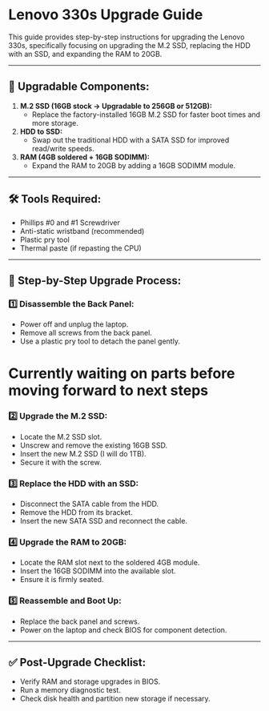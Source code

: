 # Lenovo 330s Upgrade Guide

This guide provides step-by-step instructions for upgrading the Lenovo 330s, specifically focusing on upgrading the M.2 SSD, replacing the HDD with an SSD, and expanding the RAM to 20GB.

---

## 🚀 **Upgradable Components:**

1. **M.2 SSD (16GB stock → Upgradable to 256GB or 512GB):**
   - Replace the factory-installed 16GB M.2 SSD for faster boot times and more storage.
2. **HDD to SSD:**
   - Swap out the traditional HDD with a SATA SSD for improved read/write speeds.
3. **RAM (4GB soldered + 16GB SODIMM):**
   - Expand the RAM to 20GB by adding a 16GB SODIMM module.

---

## 🛠️ **Tools Required:**

- Phillips #0 and #1 Screwdriver
- Anti-static wristband (recommended)
- Plastic pry tool
- Thermal paste (if repasting the CPU)

---

## 🔎 **Step-by-Step Upgrade Process:**

### 1️⃣ **Disassemble the Back Panel:**
- Power off and unplug the laptop.
- Remove all screws from the back panel.
- Use a plastic pry tool to detach the panel gently.

<h1> Currently waiting on parts before moving forward to next steps</h1>


### 2️⃣ **Upgrade the M.2 SSD:**
- Locate the M.2 SSD slot.
- Unscrew and remove the existing 16GB SSD.
- Insert the new M.2 SSD (I will do 1TB).
- Secure it with the screw.

### 3️⃣ **Replace the HDD with an SSD:**
- Disconnect the SATA cable from the HDD.
- Remove the HDD from its bracket.
- Insert the new SATA SSD and reconnect the cable.

### 4️⃣ **Upgrade the RAM to 20GB:**
- Locate the RAM slot next to the soldered 4GB module.
- Insert the 16GB SODIMM into the available slot.
- Ensure it is firmly seated.

### 5️⃣ **Reassemble and Boot Up:**
- Replace the back panel and screws.
- Power on the laptop and check BIOS for component detection.

---

## ✅ **Post-Upgrade Checklist:**
- Verify RAM and storage upgrades in BIOS.
- Run a memory diagnostic test.
- Check disk health and partition new storage if necessary.




